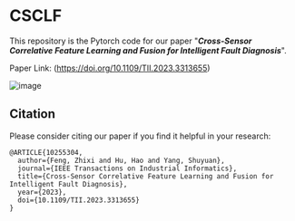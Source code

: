 # CSCLF
This repository is the Pytorch code for our paper "_**Cross-Sensor Correlative Feature Learning and Fusion for Intelligent Fault Diagnosis**_".

Paper Link: (https://doi.org/10.1109/TII.2023.3313655)

![image](https://github.com/haoohu/Cross-Sensor-Correlative-Feature-Learning-and-Fusion-for-Intelligent-Fault-Diagnosis/blob/main/Flowchart.png)

## Citation

Please consider citing our paper if you find it helpful in your research:

```
@ARTICLE{10255304,
  author={Feng, Zhixi and Hu, Hao and Yang, Shuyuan},
  journal={IEEE Transactions on Industrial Informatics}, 
  title={Cross-Sensor Correlative Feature Learning and Fusion for Intelligent Fault Diagnosis}, 
  year={2023},
  doi={10.1109/TII.2023.3313655}
}
```

